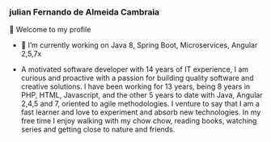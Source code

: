 ### julian Fernando de Almeida Cambraia 

👋 Welcome to my profile

- 🔭 I’m currently working on Java 8, Spring Boot, Microservices, Angular 2,5,7x

- A motivated software developer with 14 years of IT experience, I am curious and proactive with a passion for building quality software and creative solutions. I have been working for 13 years, being 8 years in PHP, HTML, Javascript, and the other 5 years to date with Java, Angular 2,4,5 and 7, oriented to agile methodologies. I venture to say that I am a fast learner and love to experiment and absorb new technologies. In my free time I enjoy walking with my chow chow, reading books, watching series and getting close to nature and friends.

<!--
**JulianCambraia/JulianCambraia** is a ✨ _special_ ✨ repository because its `README.md` (this file) appears on your GitHub profile.

Here are some ideas to get you started:

- 🔭 I’m currently working on ...
- 🌱 I’m currently learning ...
- 👯 I’m looking to collaborate on ...
- 🤔 I’m looking for help with ...
- 💬 Ask me about ...
- 📫 How to reach me: ...
- 😄 Pronouns: ...
- ⚡ Fun fact: ...
-->
